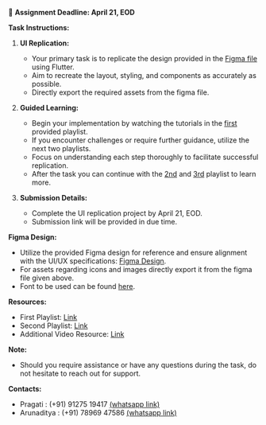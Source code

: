<!-- ### Flutter Forward Task: UI Replication -->

📅 **Assignment Deadline: April 21, EOD**

**Task Instructions:**

1. **UI Replication:**
   - Your primary task is to replicate the design provided in the [Figma file](https://www.figma.com/file/0EVWAefynLkZtRsEHJqQwJ/Untitled?type=design&node-id=1-2&mode=design&t=Qgo9aXWX662cBJ2B-0) using Flutter.
   - Aim to recreate the layout, styling, and components as accurately as possible.
   - Directly export the required assets from the figma file.

2. **Guided Learning:**
   - Begin your implementation by watching the tutorials in the [first](https://youtube.com/playlist?list=PL5jb9EteFAODi35jPznP37hnR2sTHOOTU&feature=shared) provided playlist.
   - If you encounter challenges or require further guidance, utilize the next two playlists.
   - Focus on understanding each step thoroughly to facilitate successful replication.
   - After the task you can continue with the [2nd](https://www.youtube.com/playlist?list=PLaoF-xhnnrRVNV4aBq0zOpm8SsI66XuGs) and [3rd](https://youtu.be/OO_-MbnXQzY?si=Uv2C9PUOzPR4BxZk) playlist to learn more.

3. **Submission Details:**
   - Complete the UI replication project by April 21, EOD.
   - Submission link will be provided in due time.

**Figma Design:**
- Utilize the provided Figma design for reference and ensure alignment with the UI/UX specifications: [Figma Design](https://www.figma.com/file/0EVWAefynLkZtRsEHJqQwJ/Untitled?type=design&node-id=1-2&mode=design&t=Qgo9aXWX662cBJ2B-0).
- For assets regarding icons and images directly export it from the figma file given above.
- Font to be used can be found [here](https://fonts.google.com/specimen/Sofia+Sans).

**Resources:**
- First Playlist: [Link](https://youtube.com/playlist?list=PL5jb9EteFAODi35jPznP37hnR2sTHOOTU&feature=shared)
- Second Playlist: [Link](https://www.youtube.com/playlist?list=PLaoF-xhnnrRVNV4aBq0zOpm8SsI66XuGs)
- Additional Video Resource: [Link](https://youtu.be/OO_-MbnXQzY?si=Uv2C9PUOzPR4BxZk)

**Note:**
- Should you require assistance or have any questions during the task, do not hesitate to reach out for support.

**Contacts:**
- Pragati : (+91) 91275 19417 [(whatsapp link)](https://wa.me/919127519417)
- Arunaditya : (+91) 78969 47586 [(whatsapp link)](https://wa.me/917896947586)